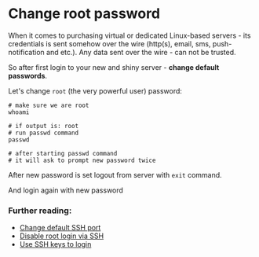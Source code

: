 Change root password
======

When it comes to purchasing virtual or dedicated Linux-based servers - its credentials is sent somehow over the wire (http(s), email, sms, push-notification and etc.). Any data sent over the wire - can not be trusted.

So after first login to your new and shiny server - __change default passwords__.

Let's change `root` (the very powerful user) password:
```shell
# make sure we are root
whoami

# if output is: root
# run passwd command
passwd

# after starting passwd command
# it will ask to prompt new password twice
```

After new password is set logout from server with `exit` command.

And login again with new password

### Further reading:
 - [Change default SSH port](https://github.com/VeliovGroup/ostrio/blob/master/tutorials/linux/security/change-ssh-port.md)
 - [Disable root login via SSH](https://github.com/VeliovGroup/ostrio/blob/master/tutorials/linux/security/disable-ssh-root.md)
 - [Use SSH keys to login](https://github.com/VeliovGroup/ostrio/blob/master/tutorials/linux/security/use-ssh-keys.md)